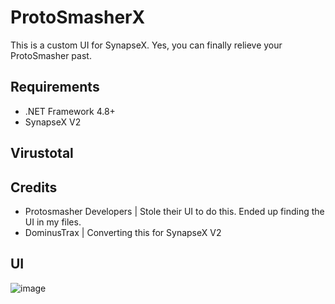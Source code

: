 # ProtoSmasherX
This is a custom UI for SynapseX. Yes, you can finally relieve your ProtoSmasher past.

## Requirements
- .NET Framework 4.8+
- SynapseX V2


## Virustotal

## Credits
- Protosmasher Developers | Stole their UI to do this. Ended up finding the UI in my files.
- DominusTrax | Converting this for SynapseX V2

## UI
![image](IMAGEURL)

